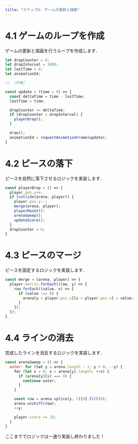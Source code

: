 ```yaml
---
title: "ステップ4: ゲームの更新と描画"
---
```


# 4.1 ゲームのループを作成

ゲームの更新と描画を行うループを作成します．

```js
let dropCounter = 0;
let dropInterval = 1000;
let lastTime = 0;
let animationId;

// （中略）

const update = (time = 0) => {
  const deltaTime = time - lastTime;
  lastTime = time;

  dropCounter += deltaTime;
  if (dropCounter > dropInterval) {
    playerDrop();
  }

  draw();
  animationId = requestAnimationFrame(update);
}
```

# 4.2 ピースの落下

ピースを自然に落下させるロジックを実装します．

```js
const playerDrop = () => {
  player.pos.y++;
  if (collide(arena, player)) {
    player.pos.y--;
    merge(arena, player);
    playerReset();
    arenaSweep();
    updateScore();
  }
  dropCounter = 0;
}
```

# 4.3 ピースのマージ

ピースを固定するロジックを実装します．

```js
const merge = (arena, player) => {
  player.matrix.forEach((row, y) => {
    row.forEach((value, x) => {
      if (value !== 0) {
        arena[y + player.pos.y][x + player.pos.x] = value;
      }
    });
  });
}
```

# 4.4 ラインの消去

完成したラインを消去するロジックを実装します．

```js
const arenaSweep = () => {
  outer: for (let y = arena.length - 1; y > 0; --y) {
    for (let x = 0; x < arena[y].length; ++x) {
      if (arena[y][x] === 0) {
        continue outer;
      }
    }

    const row = arena.splice(y, 1)[0].fill(0);
    arena.unshift(row);
    ++y;

    player.score += 10;
  }
}
```

ここまででロジックは一通り実装し終わりました！